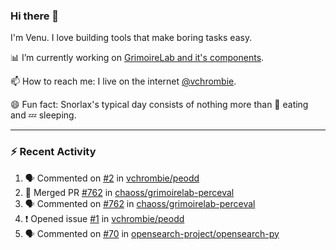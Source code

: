 ### Hi there 👋

I'm Venu. I love building tools that make boring tasks easy.

📊 I’m currently working on [GrimoireLab and it's components](https://chaoss.github.io/grimoirelab).

📫 How to reach me: I live on the internet [@vchrombie](https://www.google.co.in/search?q=vchrombie).

😄 Fun fact: Snorlax's typical day consists of nothing more than :doughnut: eating and :zzz: sleeping.

---

### :zap: Recent Activity

<!--START_SECTION:activity-->
1. 🗣 Commented on [#2](https://github.com/vchrombie/peodd/issues/2) in [vchrombie/peodd](https://github.com/vchrombie/peodd)
2. 🎉 Merged PR [#762](https://github.com/chaoss/grimoirelab-perceval/pull/762) in [chaoss/grimoirelab-perceval](https://github.com/chaoss/grimoirelab-perceval)
3. 🗣 Commented on [#762](https://github.com/chaoss/grimoirelab-perceval/issues/762) in [chaoss/grimoirelab-perceval](https://github.com/chaoss/grimoirelab-perceval)
4. ❗️ Opened issue [#1](https://github.com/vchrombie/peodd/issues/1) in [vchrombie/peodd](https://github.com/vchrombie/peodd)
5. 🗣 Commented on [#70](https://github.com/opensearch-project/opensearch-py/issues/70) in [opensearch-project/opensearch-py](https://github.com/opensearch-project/opensearch-py)
<!--END_SECTION:activity-->

<!--
**vchrombie/vchrombie** is a ✨ _special_ ✨ repository because its `README.md` (this file) appears on your GitHub profile.

Here are some ideas to get you started:

- 🔭 I’m currently working on ...
- 🌱 I’m currently learning ...
- 👯 I’m looking to collaborate on ...
- 🤔 I’m looking for help with ...
- 💬 Ask me about ...
- 📫 How to reach me: ...
- 😄 Pronouns: ...
- ⚡ Fun fact: ...
-->
